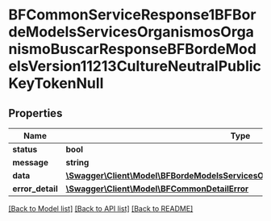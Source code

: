 # BFCommonServiceResponse1BFBordeModelsServicesOrganismosOrganismoBuscarResponseBFBordeModelsVersion11213CultureNeutralPublicKeyTokenNull

## Properties
Name | Type | Description | Notes
------------ | ------------- | ------------- | -------------
**status** | **bool** |  | [optional] 
**message** | **string** |  | [optional] 
**data** | [**\Swagger\Client\Model\BFBordeModelsServicesOrganismosOrganismoBuscarResponse**](BFBordeModelsServicesOrganismosOrganismoBuscarResponse.md) |  | [optional] 
**error_detail** | [**\Swagger\Client\Model\BFCommonDetailError**](BFCommonDetailError.md) |  | [optional] 

[[Back to Model list]](../../README.md#documentation-for-models) [[Back to API list]](../../README.md#documentation-for-api-endpoints) [[Back to README]](../../README.md)

